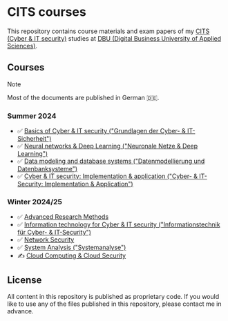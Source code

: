 # CITS courses

This repository contains course materials and exam papers of my
[CITS (Cyber & IT security)][1] studies at
[DBU (Digital Business University of Applied Sciences)][2].

## Courses

> [!NOTE]
> Most of the documents are published in German 🇩🇪.

### Summer 2024

* ✅ [Basics of Cyber & IT security ("Grundlagen der Cyber- & IT-Sicherheit")](GCIT01/README.md)
* ✅ [Neural networks & Deep Learning ("Neuronale Netze & Deep Learning")](NNDL91/README.md)
* ✅ [Data modeling and database systems ("Datenmodellierung und Datenbanksysteme")](DADA01/README.md)
* ✅ [Cyber & IT security: Implementation & application ("Cyber- & IT-Security: Implementation & Application")](IMAP01/README.md)

### Winter 2024/25

* ✅ [Advanced Research Methods](ADRM01/README.md)
* ✅ [Information technology for Cyber & IT security ("Informationstechnik für Cyber- & IT-Security")](ITCI01/README.md)
* ✅ [Network Security](NESE01/README.md)
* ✅ [System Analysis ("Systemanalyse")](SYAL02/README.md)
* ✍️ [Cloud Computing & Cloud Security](CCCS02/README.md)

## License

All content in this repository is published as proprietary code.
If you would like to use any of the files published in this
repository, please contact me in advance.

[1]: https://dbuas.de/master/cyber-it-security-master/
[2]: https://dbuas.de/
